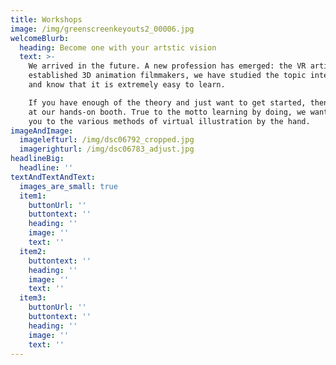 ```yaml
---
title: Workshops
image: /img/greenscreenkeyouts2_00006.jpg
welcomeBlurb:
  heading: Become one with your artstic vision
  text: >-
    We arrived in the future. A new profession has emerged: the VR artist. As
    established 3D animation filmmakers, we have studied the topic intensively
    and know that it is extremely easy to learn.

    If you have enough of the theory and just want to get started, then visit us
    at our hands-on booth. True to the motto learning by doing, we want to take
    you to the various methods of virtual illustration by the hand.
imageAndImage:
  imagelefturl: /img/dsc06792_cropped.jpg
  imagerighturl: /img/dsc06783_adjust.jpg
headlineBig:
  headline: ''
textAndTextAndText:
  images_are_small: true
  item1:
    buttonUrl: ''
    buttontext: ''
    heading: ''
    image: ''
    text: ''
  item2:
    buttontext: ''
    heading: ''
    image: ''
    text: ''
  item3:
    buttonUrl: ''
    buttontext: ''
    heading: ''
    image: ''
    text: ''
---
```


